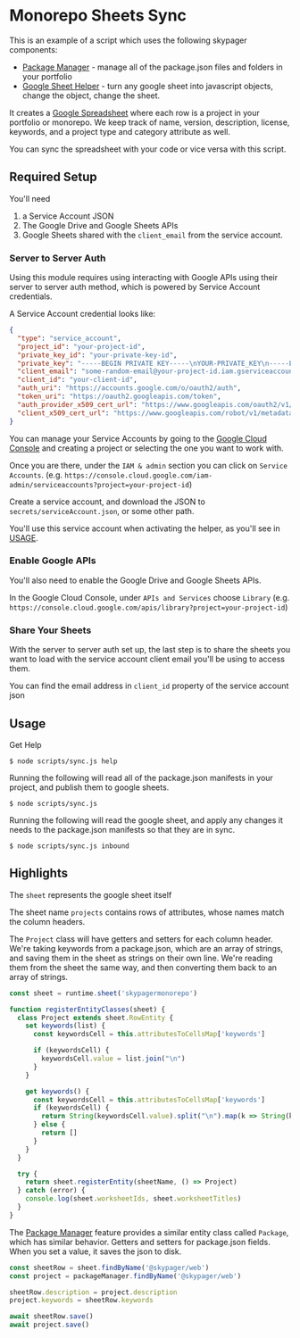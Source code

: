 # Monorepo Sheets Sync

This is an example of a script which uses the following skypager components:

- [Package Manager](../../features/package-manager) - manage all of the package.json files and folders in your portfolio 
- [Google Sheet Helper](../../helpers/google-sheet) - turn any google sheet into javascript objects, change the object, change the sheet.

It creates a [Google Spreadsheet](https://docs.google.com/spreadsheets/d/1iztOlibprVg4JOrEAen4_69iEwoW-ScIeuSEUTL3t2U/edit?usp=sharing) where each
row is a project in your portfolio or monorepo.  We keep track of name, version, description, license, keywords, and a project type and category attribute as well. 

You can sync the spreadsheet with your code or vice versa with this script.

## Required Setup

You'll need

1) a Service Account JSON
2) The Google Drive and Google Sheets APIs
3) Google Sheets shared with the `client_email` from the service account.

### Server to Server Auth

Using this module requires using interacting with Google APIs using their server to server auth method, which is powered by Service Account credentials.

A Service Account credential looks like:

```json
{
  "type": "service_account",
  "project_id": "your-project-id",
  "private_key_id": "your-private-key-id",
  "private_key": "-----BEGIN PRIVATE KEY-----\nYOUR-PRIVATE_KEY\n-----END PRIVATE KEY-----\n",
  "client_email": "some-random-email@your-project-id.iam.gserviceaccount.com",
  "client_id": "your-client-id",
  "auth_uri": "https://accounts.google.com/o/oauth2/auth",
  "token_uri": "https://oauth2.googleapis.com/token",
  "auth_provider_x509_cert_url": "https://www.googleapis.com/oauth2/v1/certs",
  "client_x509_cert_url": "https://www.googleapis.com/robot/v1/metadata/x509/your-project-id.iam.gserviceaccount.com"
}
```

You can manage your Service Accounts by going to the [Google Cloud Console](https://console.cloud.google.com/) and creating a project or selecting the one you want to work with.

Once you are there, under the `IAM & admin` section you can click on `Service Accounts`. (e.g. `https://console.cloud.google.com/iam-admin/serviceaccounts?project=your-project-id`)

Create a service account, and download the JSON to `secrets/serviceAccount.json`, or some other path.

You'll use this service account when activating the helper, as you'll see in [USAGE](#usage).

### Enable Google APIs

You'll also need to enable the Google Drive and Google Sheets APIs.  

In the Google Cloud Console, under `APIs and Services` choose `Library` (e.g. `https://console.cloud.google.com/apis/library?project=your-project-id`)

### Share Your Sheets

With the server to server auth set up, the last step is to share the sheets you want to load with the service account client email you'll be using to access them.

You can find the email address in `client_id` property of the service account json

## Usage 

Get Help

```shell
$ node scripts/sync.js help
```

Running the following will read all of the package.json manifests in your project, and publish them to google sheets.

```shell
$ node scripts/sync.js 
```

Running the following will read the google sheet, and apply any changes it needs to the package.json manifests so that they are in sync.

```shell
$ node scripts/sync.js inbound
```

## Highlights

The `sheet` represents the google sheet itself

The sheet name `projects` contains rows of attributes, whose names match the column headers. 

The `Project` class will have getters and setters for each column header.  We're taking keywords from a package.json, which are an array of strings,
and saving them in the sheet as strings on their own line.  We're reading them from the sheet the same way, and then converting them back to an array of strings.  

```javascript
const sheet = runtime.sheet('skypagermonorepo')

function registerEntityClasses(sheet) {
  class Project extends sheet.RowEntity {
    set keywords(list) {
      const keywordsCell = this.attributesToCellsMap['keywords']     

      if (keywordsCell) {
        keywordsCell.value = list.join("\n")
      }
    }

    get keywords() {
      const keywordsCell = this.attributesToCellsMap['keywords']     
      if (keywordsCell) {
        return String(keywordsCell.value).split("\n").map(k => String(k).trim())
      } else {
        return []
      }
    }
  }

  try {
    return sheet.registerEntity(sheetName, () => Project)
  } catch (error) {
    console.log(sheet.worksheetIds, sheet.worksheetTitles)
  }
}
```

The [Package Manager](../../features/package-manager) feature provides a similar entity class called `Package`,
which has similar behavior.  Getters and setters for package.json fields.  When you set a value, it saves the json to disk.

```javascript
const sheetRow = sheet.findByName('@skypager/web')
const project = packageManager.findByName('@skypager/web')

sheetRow.description = project.description  
project.keywords = sheetRow.keywords

await sheetRow.save()
await project.save()
```